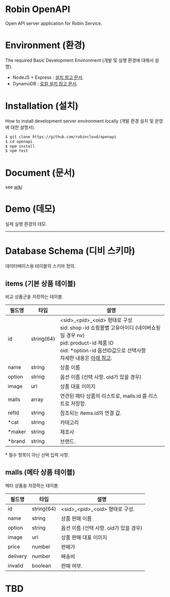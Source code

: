 # Robin OpenAPI
Open API server application for Robin Service.


# Environment (환경)
The required Basic Development Environment (개발 및 실행 환경에 대해서 설명).

- NodeJS + Express : [설치 참고 문서](http://webframeworks.kr/getstarted/expressjs/).
- DynamoDB : [로컬 설치 참고 문서](http://docs.aws.amazon.com/ko_kr/amazondynamodb/latest/developerguide/DynamoDBLocal.html).


# Installation (설치)
How to install development server environment locally (개발 환경 설치 및 운영에 대한 설명서).


```bash
$ git clone https://github.com/robincloud/openapi
$ cd openapi
$ npm install
$ npm test
```


# Document (문서)
see [wiki](/robincloud/openapi/wiki) 


# Demo (데모)
실제 실행 환경의 데모. 


---

# Database Schema (디비 스키마)
데이터베이스용 테이블의 스키마 정의.

## items (기본 상품 테이블)
비교 상품군을 저장하는 테이블.

필드명   | 타입        | 설명
--------|-----------|----------
id      | string(64)| \<sid>\_\<pid>\_\<oid> 형태로 구성 <br> sid: shop-id 쇼핑몰별 고유아이디 (네이버쇼핑일 경우 nv)  <br> pid: product-id 제품 ID <br> oid: *option-id 옵션ID값으로 선택사항 <br> 자세한 내용은 [아래 참고](#TBD).
name    | string    | 상품 이름
option  | string    | 옵션 이름 (선택 사항. oid가 있을 경우)
image   | url       | 상품 대표 이미지
malls   | array     | 연관된 메타 상품의 리스트로, malls.id 를 리스트로 저장함.
refId   | string    | 참조되는 items.id의 연결 값.
*cat    | string    | 카테고리
*maker  | string    | 제조사
*brand  | string    | 브랜드.

 \* 필수 항목이 아닌 선택 입력 사항.


## malls (메타 상품 테이블)
메타 상품을 저장하는 테이블.

필드명    | 타입       | 설명
--------|-----------|----------
id      | string(64)| \<sid>\_\<pid>\_\<oid> 형태로 구성.
name    | string    | 상품 판매 이름
option  | string    | 옵션 이름 (선택 사항. oid가 있을 경우)
image   | url       | 상품 판매 대표 이미지
price   | number    | 판매가
delivery | number   | 배송비
invalid | boolean   | 판매 여부.


# TBD



